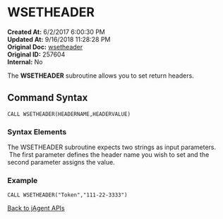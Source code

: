 # WSETHEADER

**Created At:** 6/2/2017 6:00:30 PM  
**Updated At:** 9/16/2018 11:28:28 PM  
**Original Doc:** [wsetheader](https://docs.jbase.com/34473-docs/wsetheader)  
**Original ID:** 257604  
**Internal:** No  

The **WSETHEADER** subroutine allows you to set return headers.

## Command Syntax

```
CALL WSETHEADER(HEADERNAME,HEADERVALUE)
```

### Syntax Elements

The WSETHEADER subroutine expects two strings as input parameters.  The first parameter defines the header name you wish to set and the second parameter assigns the value.

### Example

```
CALL WSETHEADER("Token","111-22-3333")
```

[Back to jAgent APIs](./../README.md)
